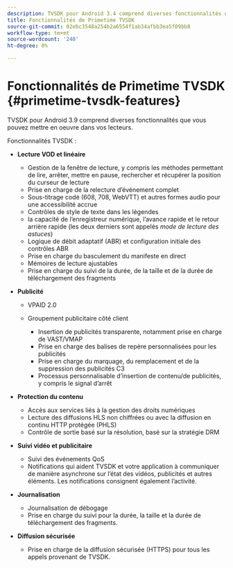 ```yaml
---
description: TVSDK pour Android 3.4 comprend diverses fonctionnalités que vous pouvez mettre en oeuvre dans vos lecteurs.
title: Fonctionnalités de Primetime TVSDK
source-git-commit: 02ebc3548a254b2a6554f1ab34afbb3ea5f09bb8
workflow-type: tm+mt
source-wordcount: '240'
ht-degree: 0%

---
```


# Fonctionnalités de Primetime TVSDK {#primetime-tvsdk-features}

TVSDK pour Android 3.9 comprend diverses fonctionnalités que vous pouvez mettre en oeuvre dans vos lecteurs.

Fonctionnalités TVSDK :

* **Lecture VOD et linéaire**

   * Gestion de la fenêtre de lecture, y compris les méthodes permettant de lire, arrêter, mettre en pause, rechercher et récupérer la position du curseur de lecture
   * Prise en charge de la relecture d’événement complet
   * Sous-titrage codé (608, 708, WebVTT) et autres formes audio pour une accessibilité accrue
   * Contrôles de style de texte dans les légendes
   * la capacité de l’enregistreur numérique, l’avance rapide et le retour arrière rapide (les deux derniers sont appelés *mode de lecture des astuces*)
   * Logique de débit adaptatif (ABR) et configuration initiale des contrôles ABR
   * Prise en charge du basculement du manifeste en direct
   * Mémoires de lecture ajustables
   * Prise en charge du suivi de la durée, de la taille et de la durée de téléchargement des fragments

* **Publicité**

   * VPAID 2.0
   * Groupement publicitaire côté client

      * Insertion de publicités transparente, notamment prise en charge de VAST/VMAP
      * Prise en charge des balises de repère personnalisées pour les publicités
      * Prise en charge du marquage, du remplacement et de la suppression des publicités C3
      * Processus personnalisable d’insertion de contenu/de publicités, y compris le signal d’arrêt

* **Protection du contenu**

   * Accès aux services liés à la gestion des droits numériques
   * Lecture des diffusions HLS non chiffrées ou avec la diffusion en continu HTTP protégée (PHLS)
   * Contrôle de sortie basé sur la résolution, basé sur la stratégie DRM

* **Suivi vidéo et publicitaire**

   * Suivi des événements QoS
   * Notifications qui aident TVSDK et votre application à communiquer de manière asynchrone sur l’état des vidéos, publicités et autres éléments. Les notifications consignent également l’activité.

* **Journalisation**

   * Journalisation de débogage
   * Prise en charge du suivi pour la durée, la taille et la durée de téléchargement des fragments.

* **Diffusion sécurisée**

   * Prise en charge de la diffusion sécurisée (HTTPS) pour tous les appels provenant de TVSDK.
